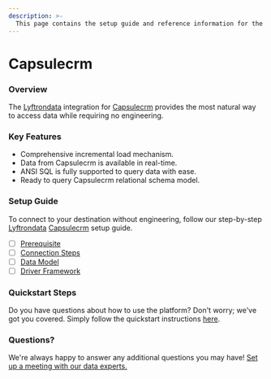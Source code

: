 ```yaml
---
description: >-
  This page contains the setup guide and reference information for the Capsulecrm source connector.
---
```


# Capsulecrm

### Overview

The [Lyftrondata](https://www.lyftrondata.com/) integration for [Capsulecrm](https://www.lyftrondata.com/integration/sales-analytics/capsule/) provides the most natural way to access data while requiring no engineering.

### Key Features

* Comprehensive incremental load mechanism.
* Data from Capsulecrm is available in real-time.&#x20;
* ANSI SQL is fully supported to query data with ease.
* Ready to query Capsulecrm relational schema model.

### Setup Guide

To connect to your destination without engineering, follow our step-by-step [Lyftrondata](https://www.lyftrondata.com/)  [Capsulecrm](https://www.lyftrondata.com/integration/sales-analytics/capsule/) setup guide.

* [ ] [Prerequisite](prerequisite.md)
* [ ] [Connection Steps](connection-steps.md)
* [ ] [Data Model](data-model/erd.md)
* [ ] [Driver Framework](driver-framework/)

### Quickstart Steps

Do you have questions about how to use the platform? Don't worry; we've got you covered. Simply follow the quickstart instructions [here](../README.md).

### Questions? <a href="#questions" id="questions"></a>

We're always happy to answer any additional questions you may have! [Set up a meeting with our data experts.](https://www.lyftrondata.com/book-a-meeting/)

